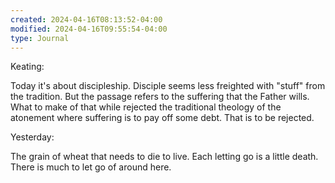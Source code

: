 ```yaml
---
created: 2024-04-16T08:13:52-04:00
modified: 2024-04-16T09:55:54-04:00
type: Journal
---
```


Keating:

Today it's about discipleship. Disciple seems less freighted with "stuff" from the tradition. But the passage refers to the suffering that the Father wills. What to make of that while rejected the traditional theology of the atonement where suffering is to pay off some debt. That is to be rejected.

Yesterday:

The grain of wheat that needs to die to live. Each letting go is a little death. There is much to let go of around here.
